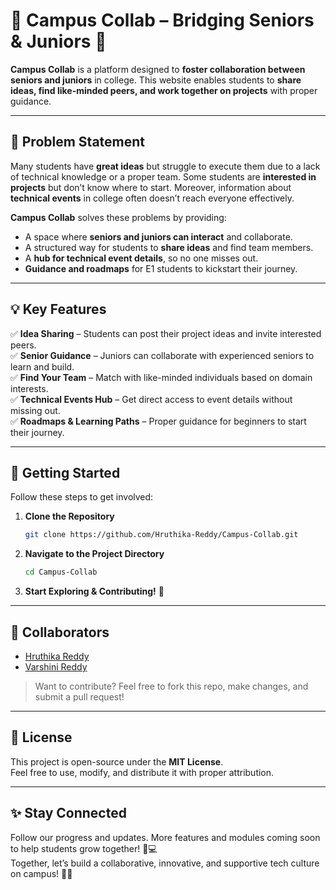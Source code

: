 # 🌟 Campus Collab – Bridging Seniors & Juniors 🚀  

**Campus Collab** is a platform designed to **foster collaboration between seniors and juniors** in college. This website enables students to **share ideas, find like-minded peers, and work together on projects** with proper guidance.  

---

## 📌 Problem Statement  

Many students have **great ideas** but struggle to execute them due to a lack of technical knowledge or a proper team. Some students are **interested in projects** but don’t know where to start. Moreover, information about **technical events** in college often doesn’t reach everyone effectively.  

**Campus Collab** solves these problems by providing:  
- A space where **seniors and juniors can interact** and collaborate.  
- A structured way for students to **share ideas** and find team members.  
- A **hub for technical event details**, so no one misses out.  
- **Guidance and roadmaps** for E1 students to kickstart their journey.  

---

## 💡 Key Features  

✅ **Idea Sharing** – Students can post their project ideas and invite interested peers.  
✅ **Senior Guidance** – Juniors can collaborate with experienced seniors to learn and build.  
✅ **Find Your Team** – Match with like-minded individuals based on domain interests.  
✅ **Technical Events Hub** – Get direct access to event details without missing out.  
✅ **Roadmaps & Learning Paths** – Proper guidance for beginners to start their journey.  

---

## 🚀 Getting Started  

Follow these steps to get involved:

1. **Clone the Repository**  
   ```bash
   git clone https://github.com/Hruthika-Reddy/Campus-Collab.git
   ```

2. **Navigate to the Project Directory**  
   ```bash
   cd Campus-Collab
   ```

3. **Start Exploring & Contributing!** 🎉  

---

## 👥 Collaborators  

- [Hruthika Reddy](https://github.com/Hruthika-Reddy)  
- [Varshini Reddy](https://github.com/Varshinireddy03)

> Want to contribute? Feel free to fork this repo, make changes, and submit a pull request!

---

## 📜 License  

This project is open-source under the **MIT License**.  
Feel free to use, modify, and distribute it with proper attribution.

---

## ✨ Stay Connected  

Follow our progress and updates. More features and modules coming soon to help students grow together! 🌱💻  
Together, let’s build a collaborative, innovative, and supportive tech culture on campus! 💪🌐
